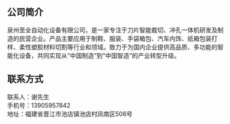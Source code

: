 ## 公司简介
泉州至全自动化设备有限公司，是一家专注于刀片智能裁切、冲孔一体机研发及制造的民营企业。产品主要应用于制鞋、服装、手袋箱包、汽车内饰、纸箱包装打样、柔性塑胶材料切割等行业和领域。致力于为国内企业提供高品质、多功能的智能化设备，共同实现从“中国制造”到“中国智造”的产业转型升级。
## 联系方式
联系人：谢先生  
手机号：13905957842  
地址：福建省晋江市池店镇池店村凤南区506号
